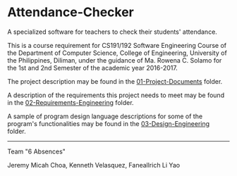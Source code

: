 # Attendance-Checker
A specialized software for teachers to check their students' attendance.

This is a course requirement for CS191/192 Software Engineering Course of the Department of Computer Science, College of Engineering, University of the Philippines, Diliman, under the guidance of Ma. Rowena C. Solamo for the 1st and 2nd Semester of the academic year 2016-2017.

The project description may be found in the [01-Project-Documents](https://github.com/CrowCakes/Attendance-Checker/tree/master/01-Project-Documents) folder.

A description of the requirements this project needs to meet may be found in the [02-Requirements-Engineering](https://github.com/CrowCakes/Attendance-Checker/tree/master/02-Requirements-Engineering) folder.

A sample of program design language descriptions for some of the program's functionalities may be found in the [03-Design-Engineering](https://github.com/CrowCakes/Attendance-Checker/tree/master/03-Design-Engineering) folder. 



------------------------------------------------

Team "6 Absences"

Jeremy Micah Choa,
Kenneth Velasquez,
Faneallrich Li Yao
